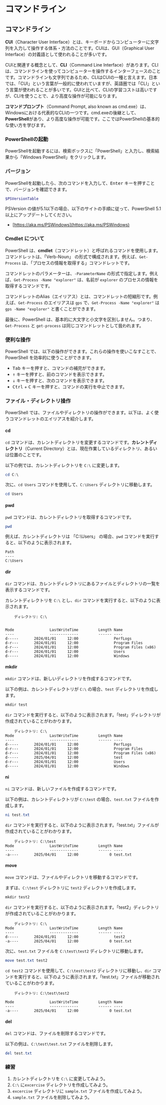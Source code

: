 # コマンドライン

## コマンドライン

**CUI**（Character User Interface）とは、キーボードからコンピューターに文字列を入力して操作する体系・方法のことです。CUIは、GUI（Graphical User Interface）の対義語として使われることが多いです。

CUIと関連する概念として、**CLI**（Command Line Interface）があります。CLIは、コマンドラインを使ってコンピューターを操作するインターフェースのことです。コマンドラインも文字列であるため、CLIはCUIの一種と言えます。日本では、「CUI」という言葉が一般的に使われていますが、英語圏では「CLI」という言葉が使われることが多いです。GUIと比べて、CLIの学習コストは高いですが、CLIを使うことで、より高度な操作が可能になります。

**コマンドプロンプト**（Command Prompt, also known as cmd.exe）は、Windowsにおける代表的なCLIの一つです。cmd.exeの後継として、**PowerShell**があり、より高度な操作が可能です。ここではPowerShellの基本的な使い方を学びます。

### PowerShellの起動

PowerShellを起動するには、検索ボックスに「PowerShell」と入力し、検索結果から「Windows PowerShell」をクリックします。

### バージョン

PowerShellを起動したら、次のコマンドを入力して、<kbd>Enter</kbd> キーを押すことで、バージョンを確認できます。

```powershell
$PSVersionTable
```

PSVersion の値が5.1以下の場合、以下のサイトの手順に従って、PowerShell 5.1 以上にアップデートしてください。

* [https://aka.ms/PSWindows](https://aka.ms/PSWindows)

### Cmdlet について

PowerShell は、**cmdlet**（コマンドレット）と呼ばれるコマンドを使用します。コマンドレットは、「Verb-Noun」 の形式で構成されます。例えば、`Get-Process` は、「プロセスの情報を取得する」コマンドレットです。

コマンドレットのパラメーターは、`-ParameterName` の形式で指定します。例えば、`Get-Process -Name "explorer"` は、名前が `explorer` のプロセスの情報を取得するコマンドです。

コマンドレットのAlias（エイリアス）とは、コマンドレットの短縮形です。例えば、`Get-Process` のエイリアスは `gps` で、`Get-Process -Name "explorer"` は `gps -Name "explorer"` と書くことができます。

最後に、PowerShell は、基本的に大文字と小文字を区別しません。つまり、`Get-Process` と `get-process` は同じコマンドレットとして扱われます。

### 便利な操作

PowerShell では、以下の操作ができます。これらの操作を使いこなすことで、PowerShell を効率的に使うことができます。

* <kbd>Tab</kbd> キーを押すと、コマンドの補完ができます。
* <kbd>↑</kbd> キーを押すと、前のコマンドを表示できます。
* <kbd>↓</kbd> キーを押すと、次のコマンドを表示できます。
* <kbd>Ctrl</kbd> + <kbd>C</kbd> キーを押すと、コマンドの実行を中止できます。

### ファイル・ディレクトリ操作

PowerShell では、ファイルやディレクトリの操作ができます。以下は、よく使うコマンドレットのエイリアスを紹介します。

#### cd

`cd` コマンドは、カレントディレクトリを変更するコマンドです。**カレントディレクトリ**（Current Directory）とは、現在作業しているディレクトリ、あるいは位置のことです。

以下の例では、カレントディレクトリを `C:\` に変更します。

```powershell
cd C:\
```

次に、`cd Users` コマンドを使用して、`C:\Users` ディレクトリに移動します。

```powershell
cd Users
```

#### pwd

`pwd` コマンドは、カレントディレクトリを取得するコマンドです。

```powershell
pwd
```

例えば、カレントディレクトリは 「C:\Users」 の場合、`pwd` コマンドを実行すると、以下のように表示されます。

```
Path
----
C:\Users
```

#### dir

`dir` コマンドは、カレントディレクトリにあるファイルとディレクトリの一覧を表示するコマンドです。

カレントディレクトリを `C:\` とし、`dir` コマンドを実行すると、以下のように表示されます。

```
    ディレクトリ: C:\


Mode                LastWriteTime         Length Name
----                -------------         ------ ----
d-----       2024/01/01     12:00                PerfLogs
d-r---       2024/01/01     12:00                Program Files
d-r---       2024/01/01     12:00                Program Files (x86)
d-r---       2024/01/01     12:00                Users
d-----       2024/01/01     12:00                Windows
```

#### mkdir

`mkdir` コマンドは、新しいディレクトリを作成するコマンドです。

以下の例は、カレントディレクトリが `C:\` の場合、`test` ディレクトリを作成します。

```powershell
mkdir test
```

`dir` コマンドを実行すると、以下のように表示されます。「test」ディレクトリが作成されていることがわかります。

```
    ディレクトリ: C:\
Mode                LastWriteTime         Length Name
----                -------------         ------ ----
d-----       2024/01/01     12:00                PerfLogs
d-r---       2024/01/01     12:00                Program Files
d-r---       2024/01/01     12:00                Program Files (x86)
d-----       2025/04/01     12:00                test
d-r---       2024/01/01     12:00                Users
d-----       2024/01/01     12:00                Windows
```

#### ni

`ni` コマンドは、新しいファイルを作成するコマンドです。

以下の例は、カレントディレクトリが `C:\test` の場合、`test.txt` ファイルを作成します。

```powershell
ni test.txt
```

`dir` コマンドを実行すると、以下のように表示されます。「test.txt」ファイルが作成されていることがわかります。

```
    ディレクトリ: C:\test
Mode                LastWriteTime         Length Name
----                -------------         ------ ----
-a----       2025/04/01     12:00              0 test.txt
```

#### move

`move` コマンドは、ファイルやディレクトリを移動するコマンドです。

まずは、`C:\test` ディレクトリに `test2` ディレクトリを作成します。

```powershell
mkdir test2
```

`dir` コマンドを実行すると、以下のように表示されます。「test2」ディレクトリが作成されていることがわかります。

```
    ディレクトリ: C:\
Mode                LastWriteTime         Length Name
----                -------------         ------ ----
d-----       2024/01/01     12:00                test2
-a----       2025/04/01     12:00              0 test.txt
```

次に、`test.txt` ファイルを `C:\test\test2` ディレクトリに移動します。

```powershell
move test.txt test2
```

`cd test2` コマンドを使用して、`C:\test\test2` ディレクトリに移動し、`dir` コマンドを実行すると、以下のように表示されます。「test.txt」ファイルが移動されていることがわかります。

```
    ディレクトリ: C:\test\test2

Mode                LastWriteTime         Length Name
----                -------------         ------ ----
-a----       2025/04/01     12:00              0 test.txt
```

#### del

`del` コマンドは、ファイルを削除するコマンドです。

以下の例は、`C:\test\test.txt` ファイルを削除します。

```powershell
del test.txt
```

### 練習

1. カレントディレクトリを `C:\` に変更してみよう。
2. `C:\` に`excercise` ディレクトリを作成してみよう。
3. `excercise` ディレクトリに `sample.txt` ファイルを作成してみよう。
4. `sample.txt` ファイルを削除してみよう。

